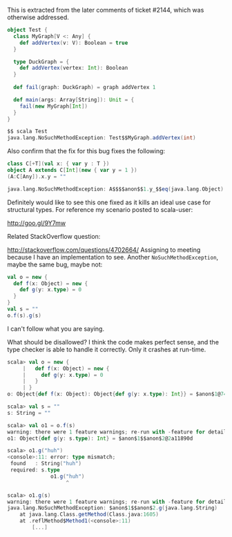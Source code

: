 This is extracted from the later comments of ticket #2144, which was otherwise addressed.
```scala
object Test {
  class MyGraph[V <: Any] {
    def addVertex(v: V): Boolean = true
  }

  type DuckGraph = {
    def addVertex(vertex: Int): Boolean
  }
  
  def fail(graph: DuckGraph) = graph addVertex 1

  def main(args: Array[String]): Unit = {
    fail(new MyGraph[Int])
  }
}
```
```scala
$$ scala Test
java.lang.NoSuchMethodException: Test$$MyGraph.addVertex(int)
```
Also confirm that the fix for this bug fixes the following:

```scala
class C[+T](val x: { var y : T })
object A extends C[Int](new { var y = 1 })
(A:C[Any]).x.y = ""
```
```scala
java.lang.NoSuchMethodException: A$$$$anon$$1.y_$$eq(java.lang.Object)
```
Definitely would like to see this one fixed as it kills an ideal use case for structural types. For reference my scenario posted to scala-user:

http://goo.gl/9Y7mw

Related StackOverflow question:

http://stackoverflow.com/questions/4702664/
Assigning to meeting because I have an implementation to see.
Another `NoSuchMethodException`, maybe the same bug, maybe not:

```scala
val o = new {
  def f(x: Object) = new {
    def g(y: x.type) = 0
  }
}
val s = ""
o.f(s).g(s)
```
I can't follow what you are saying.

What should be disallowed? I think the code makes perfect sense, and the type checker is able to handle it correctly. Only it crashes at run-time.


```scala
scala> val o = new {
     |   def f(x: Object) = new {
     |     def g(y: x.type) = 0
     |   }
     | }
o: Object{def f(x: Object): Object{def g(y: x.type): Int}} = $anon$1@7471c619

scala> val s = ""
s: String = ""

scala> val o1 = o.f(s)
warning: there were 1 feature warnings; re-run with -feature for details
o1: Object{def g(y: s.type): Int} = $anon$1$$anon$2@2a11890d

scala> o1.g("huh")
<console>:11: error: type mismatch;
 found   : String("huh")
 required: s.type
              o1.g("huh")
                   ^

scala> o1.g(s)
warning: there were 1 feature warnings; re-run with -feature for details
java.lang.NoSuchMethodException: $anon$1$$anon$2.g(java.lang.String)
	at java.lang.Class.getMethod(Class.java:1605)
	at .reflMethod$Method1(<console>:11)
        [...]
```
